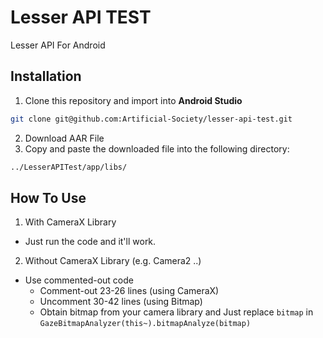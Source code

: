 # Lesser API TEST
Lesser API For Android <br />

## Installation
1. Clone this repository and import into **Android Studio**
```bash
git clone git@github.com:Artificial-Society/lesser-api-test.git
```

2. Download AAR File
3. Copy and paste the downloaded file into the following directory:
```bash
../LesserAPITest/app/libs/
```

## How To Use
1. With CameraX Library
- Just run the code and it'll work.

2. Without CameraX Library (e.g. Camera2 ..)
- Use commented-out code
    - Comment-out 23-26 lines (using CameraX)
    - Uncomment 30-42 lines (using Bitmap)
    - Obtain bitmap from your camera library and Just replace `bitmap` in `GazeBitmapAnalyzer(this~).bitmapAnalyze(bitmap)`
    